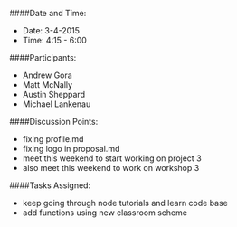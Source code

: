 
####Date and Time:

* Date: 3-4-2015
* Time: 4:15 - 6:00


####Participants:

* Andrew Gora
* Matt McNally
* Austin Sheppard
* Michael Lankenau


####Discussion Points:

* fixing profile.md
* fixing logo in proposal.md
* meet this weekend to start working on project 3
* also meet this weekend to work on workshop 3


####Tasks Assigned:

* keep going through node tutorials and learn code base
* add functions using new classroom scheme

  
